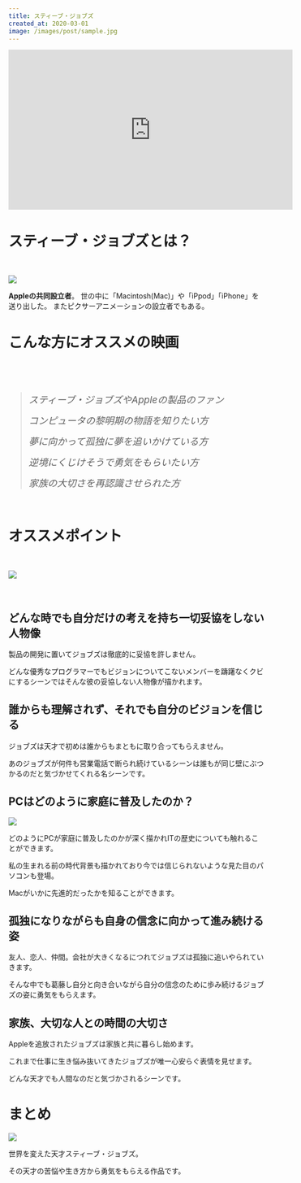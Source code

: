 ```yaml
---
title: スティーブ・ジョブズ
created_at: 2020-03-01
image: /images/post/sample.jpg
---
```


<iframe src="https://www.youtube.com/embed/lPv8Ltya0_U" width="560" height="315" frameborder="0" allowfullscreen="allowfullscreen"><span data-mce-type="bookmark" style="display: inline-block; width: 0px; overflow: hidden; line-height: 0;" class="mce_SELRES_start">﻿</span></iframe>
<h1>スティーブ・ジョブズとは？</h1>
&nbsp;

<a href="https://www.amazon.co.jp/gp/product/B009GXM2AS/ref=as_li_tl?ie=UTF8&amp;camp=247&amp;creative=1211&amp;creativeASIN=B009GXM2AS&amp;linkCode=as2&amp;tag=genki001-22&amp;linkId=353bdc57b8b356cc844c70e93119985b" target="_blank" rel="noopener"><img src="//ws-fe.amazon-adsystem.com/widgets/q?_encoding=UTF8&amp;MarketPlace=JP&amp;ASIN=B009GXM2AS&amp;ServiceVersion=20070822&amp;ID=AsinImage&amp;WS=1&amp;Format=_SL250_&amp;tag=genki001-22" border="0" /></a><img style="border: none !important; margin: 0px !important;" src="//ir-jp.amazon-adsystem.com/e/ir?t=genki001-22&amp;l=am2&amp;o=9&amp;a=B009GXM2AS" alt="" width="1" height="1" border="0" />

<strong>Appleの共同設立者</strong>。
世の中に「Macintosh(Mac)」や「iPpod」「iPhone」を送り出した。
またピクサーアニメーションの設立者でもある。
<h1>こんな方にオススメの映画</h1>
&nbsp;

&nbsp;
<blockquote><span style="font-size: 14pt;"><em>スティーブ・ジョブズやAppleの製品のファン</em></span>

<span style="font-size: 14pt;"><em>コンピュータの黎明期の物語を知りたい方</em></span>

<span style="font-size: 14pt;"><em>夢に向かって孤独に夢を追いかけている方</em></span>

<span style="font-size: 14pt;"><em>逆境にくじけそうで勇気をもらいたい方</em></span>

<span style="font-size: 14pt;"><em>家族の大切さを再認識させられた方</em></span>
</blockquote>
&nbsp;
<h1>オススメポイント</h1>
&nbsp;

<a href="https://www.amazon.co.jp/gp/product/475152223X/ref=as_li_tl?ie=UTF8&amp;camp=247&amp;creative=1211&amp;creativeASIN=475152223X&amp;linkCode=as2&amp;tag=genki001-22&amp;linkId=df2a0127391a60dc0a253ee84032882e" target="_blank" rel="noopener"><img src="//ws-fe.amazon-adsystem.com/widgets/q?_encoding=UTF8&amp;MarketPlace=JP&amp;ASIN=475152223X&amp;ServiceVersion=20070822&amp;ID=AsinImage&amp;WS=1&amp;Format=_SL250_&amp;tag=genki001-22" border="0" /></a><img style="border: none !important; margin: 0px !important;" src="//ir-jp.amazon-adsystem.com/e/ir?t=genki001-22&amp;l=am2&amp;o=9&amp;a=475152223X" alt="" width="1" height="1" border="0" />

&nbsp;
<h2>どんな時でも自分だけの考えを持ち一切妥協をしない人物像</h2>
製品の開発に置いてジョブズは徹底的に妥協を許しません。

どんな優秀なプログラマーでもビジョンについてこないメンバーを躊躇なくクビにするシーンではそんな彼の妥協しない人物像が描かれます。
<h2>誰からも理解されず、それでも自分のビジョンを信じる</h2>
ジョブズは天才で初めは誰からもまともに取り合ってもらえません。

あのジョブズが何件も営業電話で断られ続けているシーンは誰もが同じ壁にぶつかるのだと気づかせてくれる名シーンです。
<h2>PCはどのように家庭に普及したのか？</h2>
<a href="https://www.amazon.co.jp/gp/product/B07219CTMK/ref=as_li_tl?ie=UTF8&amp;camp=247&amp;creative=1211&amp;creativeASIN=B07219CTMK&amp;linkCode=as2&amp;tag=genki001-22&amp;linkId=b00d925a114ca681d032aa23defa54f2" target="_blank" rel="noopener"><img src="//ws-fe.amazon-adsystem.com/widgets/q?_encoding=UTF8&amp;MarketPlace=JP&amp;ASIN=B07219CTMK&amp;ServiceVersion=20070822&amp;ID=AsinImage&amp;WS=1&amp;Format=_SL250_&amp;tag=genki001-22" border="0" /></a><img style="border: none !important; margin: 0px !important;" src="//ir-jp.amazon-adsystem.com/e/ir?t=genki001-22&amp;l=am2&amp;o=9&amp;a=B07219CTMK" alt="" width="1" height="1" border="0" />

どのようにPCが家庭に普及したのかが深く描かれITの歴史についても触れることができます。

私の生まれる前の時代背景も描かれており今では信じられないような見た目のパソコンも登場。

Macがいかに先進的だったかを知ることができます。
<h2>孤独になりながらも自身の信念に向かって進み続ける姿</h2>
友人、恋人、仲間。会社が大きくなるにつれてジョブズは孤独に追いやられていきます。

そんな中でも葛藤し自分と向き合いながら自分の信念のために歩み続けるジョブズの姿に勇気をもらえます。
<h2>家族、大切な人との時間の大切さ</h2>
Appleを追放されたジョブズは家族と共に暮らし始めます。

これまで仕事に生き悩み抜いてきたジョブズが唯一心安らぐ表情を見せます。

どんな天才でも人間なのだと気づかされるシーンです。
<h1>まとめ</h1>
<a href="https://www.amazon.co.jp/gp/product/B00KG0X8S0/ref=as_li_tl?ie=UTF8&amp;camp=247&amp;creative=1211&amp;creativeASIN=B00KG0X8S0&amp;linkCode=as2&amp;tag=genki001-22&amp;linkId=105ff86760ae70b9d09618fedfbf5b47" target="_blank" rel="noopener"><img src="//ws-fe.amazon-adsystem.com/widgets/q?_encoding=UTF8&amp;MarketPlace=JP&amp;ASIN=B00KG0X8S0&amp;ServiceVersion=20070822&amp;ID=AsinImage&amp;WS=1&amp;Format=_SL250_&amp;tag=genki001-22" border="0" /></a><img style="border: none !important; margin: 0px !important;" src="//ir-jp.amazon-adsystem.com/e/ir?t=genki001-22&amp;l=am2&amp;o=9&amp;a=B00KG0X8S0" alt="" width="1" height="1" border="0" />

世界を変えた天才スティーブ・ジョブズ。

その天才の苦悩や生き方から勇気をもらえる作品です。

&nbsp;

&nbsp;